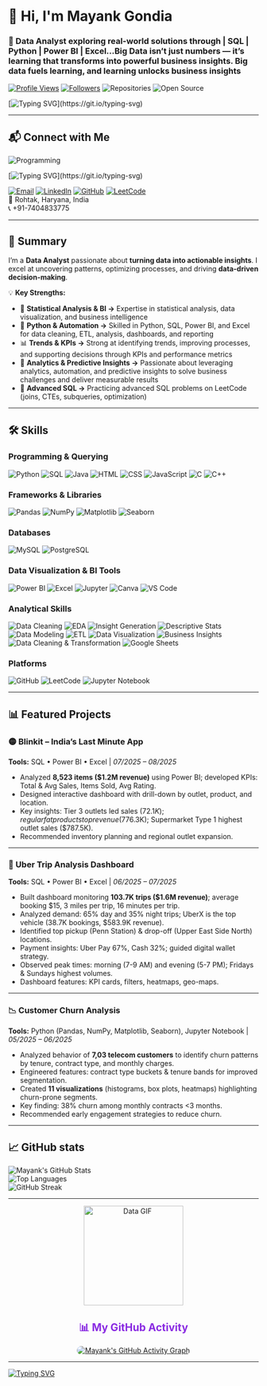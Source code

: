# 👋 Hi, I'm Mayank Gondia  

### 🧠 Data Analyst exploring real-world solutions through | SQL | Python | Power BI | Excel...Big Data isn’t just numbers — it’s learning that transforms into powerful business insights. Big data fuels learning, and learning unlocks business insights 

[![Profile Views](https://komarev.com/ghpvc/?username=mayankgondia1027&color=blueviolet)](https://github.com/mayankgondia1027)
[![Followers](https://img.shields.io/github/followers/mayankgondia1027?label=Followers&style=social)](https://github.com/mayankgondia1027?tab=followers)
![Repositories](https://img.shields.io/badge/Repositories-23-F29111?style=for-the-badge&labelColor=D83B01)
![Open Source](https://img.shields.io/badge/Open_Source-Contributor-008080?style=for-the-badge)


<!-- Typing Animation -->
[![Typing SVG](https://readme-typing-svg.herokuapp.com?color=0DAD8D&lines=👋+Hi+everyone!;I'm+passionate+data+enthusiast.;Actively+developing+skills+in+Data+Analysis+and+Business+Intelligence.;Working+with+SQL,+Excel,+Power+BI,+and+real-world+datasets.)](https://git.io/typing-svg)


---

## 📬 Connect with Me

![Programming](https://images.unsplash.com/photo-1518770660439-4636190af475?ixlib=rb-4.0.3&auto=format&fit=crop&w=800&q=80)

[![Typing SVG](https://readme-typing-svg.herokuapp.com?color=0DAD8D&lines=Let’s+connect+and+collaborate+on+meaningful+projects!;Reach+me+via+X,+LinkedIn,+GitHub,+Email+or+my+Website+🌐;Click+the+buttons+below+to+connect+with+me+directly!)](https://git.io/typing-svg)


[![Email](https://img.shields.io/badge/Email-D14836?style=for-the-badge&logo=gmail&logoColor=white)](mailto:mayankgondia18@gmail.com)  [![LinkedIn](https://img.shields.io/badge/LinkedIn-0072C6?style=for-the-badge&logo=linkedin&logoColor=white)](https://www.linkedin.com/in/mayank-gondia1027)  [![GitHub](https://img.shields.io/badge/GitHub-181717?style=for-the-badge&logo=github&logoColor=white)](https://github.com/mayankgondia1027)  [![LeetCode](https://img.shields.io/badge/LeetCode-F89F1B?style=for-the-badge&logo=leetcode&logoColor=white)](https://leetcode.com/u/mayankgondia/)  
📍 Rohtak, Haryana, India  
📞 +91-7404833775  

---

## 📝 Summary    

I’m a **Data Analyst** passionate about **turning data into actionable insights**. I excel at uncovering patterns, optimizing processes, and driving **data-driven decision-making**.  

💡 **Key Strengths:**  

- 🧮 **Statistical Analysis & BI ->** Expertise in statistical analysis, data visualization, and business intelligence  
- 🐍 **Python & Automation ->** Skilled in Python, SQL, Power BI, and Excel for data cleaning, ETL, analysis, dashboards, and reporting  
- 📊 **Trends & KPIs ->** Strong at identifying trends, improving processes, and supporting decisions through KPIs and performance metrics  
- 🤖 **Analytics & Predictive Insights ->** Passionate about leveraging analytics, automation, and predictive insights to solve business challenges and deliver measurable results  
- 💾 **Advanced SQL ->** Practicing advanced SQL problems on LeetCode (joins, CTEs, subqueries, optimization)  

---

## 🛠️ Skills  

### **Programming & Querying**  
![Python](https://img.shields.io/badge/-Python-3776AB?style=for-the-badge&logo=python&logoColor=white) 
![SQL](https://img.shields.io/badge/-SQL-4479A1?style=for-the-badge&logo=sql&logoColor=white) 
![Java](https://img.shields.io/badge/-Java-007396?style=for-the-badge&logo=java&logoColor=white) 
![HTML](https://img.shields.io/badge/-HTML-E34F26?style=for-the-badge&logo=html5&logoColor=white) 
![CSS](https://img.shields.io/badge/-CSS-1572B6?style=for-the-badge&logo=css3&logoColor=white) 
![JavaScript](https://img.shields.io/badge/-JavaScript-F7DF1E?style=for-the-badge&logo=javascript&logoColor=black) 
![C](https://img.shields.io/badge/-C-00599C?style=for-the-badge&logo=c&logoColor=white)
![C++](https://img.shields.io/badge/-C++-00599C?style=for-the-badge&logo=c%2B%2B&logoColor=white) 

### **Frameworks & Libraries**  
![Pandas](https://img.shields.io/badge/-Pandas-150458?style=for-the-badge&logo=pandas&logoColor=white) 
![NumPy](https://img.shields.io/badge/-NumPy-013243?style=for-the-badge&logo=numpy&logoColor=white) 
![Matplotlib](https://img.shields.io/badge/-Matplotlib-11557C?style=for-the-badge&logo=matplotlib&logoColor=white) 
![Seaborn](https://img.shields.io/badge/-Seaborn-4C72B0?style=for-the-badge&logo=seaborn&logoColor=white)  

### **Databases**  
![MySQL](https://img.shields.io/badge/-MySQL-4479A1?style=for-the-badge&logo=mysql&logoColor=white) 
![PostgreSQL](https://img.shields.io/badge/-PostgreSQL-336791?style=for-the-badge&logo=postgresql&logoColor=white)

### **Data Visualization & BI Tools**  
![Power BI](https://img.shields.io/badge/-PowerBI-F2C811?style=for-the-badge&logo=powerbi&logoColor=black) 
![Excel](https://img.shields.io/badge/-Excel-217346?style=for-the-badge&logo=microsoft-excel&logoColor=white) 
![Jupyter](https://img.shields.io/badge/-Jupyter-F37626?style=for-the-badge&logo=jupyter&logoColor=white) 
![Canva](https://img.shields.io/badge/Canva-00C4CC?style=for-the-badge&logo=canva&logoColor=white)
![VS Code](https://img.shields.io/badge/-VS%20Code-007ACC?style=for-the-badge&logo=visual-studio-code&logoColor=white)

### **Analytical Skills**  
![Data Cleaning](https://img.shields.io/badge/-Data%20Cleaning-FF6F61?style=for-the-badge&logo=data:image/png;base64) 
![EDA](https://img.shields.io/badge/-EDA-6A5ACD?style=for-the-badge&logo=data:image/png;base64) 
![Insight Generation](https://img.shields.io/badge/-Insight%20Generation-20B2AA?style=for-the-badge&logo=data:image/png;base64) 
![Descriptive Stats](https://img.shields.io/badge/-Descriptive%20Stats-FF8C00?style=for-the-badge&logo=data:image/png;base64) 
![Data Modeling](https://img.shields.io/badge/-Data%20Modeling-8A2BE2?style=for-the-badge&logo=data:image/png;base64) 
![ETL](https://img.shields.io/badge/-ETL-228B22?style=for-the-badge&logo=data:image/png;base64)
![Data Visualization](https://img.shields.io/badge/Data%20Visualization-8A2BE2?style=for-the-badge&logo=databricks&logoColor=white)
![Business Insights](https://img.shields.io/badge/Business%20Insights-2F4F4F?style=for-the-badge&logo=bar-chart&logoColor=white)
![Data Cleaning & Transformation](https://img.shields.io/badge/Data%20Cleaning%20%26%20Transformation-4682B4?style=for-the-badge&logo=powerbi&logoColor=white)
![Google Sheets](https://img.shields.io/badge/Google%20Sheets-34A853?style=for-the-badge&logo=googlesheets&logoColor=white)


### **Platforms**  
![GitHub](https://img.shields.io/badge/-GitHub-181717?style=for-the-badge&logo=github&logoColor=white) 
![LeetCode](https://img.shields.io/badge/-LeetCode-F89F1B?style=for-the-badge&logo=leetcode&logoColor=white) 
![Jupyter Notebook](https://img.shields.io/badge/-Jupyter%20Notebook-F37626?style=for-the-badge&logo=jupyter&logoColor=white) 


---

## 📊 Featured Projects  

### 🟡 Blinkit – India’s Last Minute App  
**Tools:** SQL • Power BI • Excel | *07/2025 – 08/2025*  
- Analyzed **8,523 items ($1.2M revenue)** using Power BI; developed KPIs: Total & Avg Sales, Items Sold, Avg Rating.  
- Designed interactive dashboard with drill-down by outlet, product, and location.  
- Key insights: Tier 3 outlets led sales ($72.1K); regular fat products top revenue ($776.3K); Supermarket Type 1 highest outlet sales ($787.5K).  
- Recommended inventory planning and regional outlet expansion.  

---

### 🚖 Uber Trip Analysis Dashboard  
**Tools:** SQL • Power BI • Excel | *06/2025 – 07/2025*  
- Built dashboard monitoring **103.7K trips ($1.6M revenue)**; average booking $15, 3 miles per trip, 16 minutes per trip.  
- Analyzed demand: 65% day and 35% night trips; UberX is the top vehicle (38.7K bookings, $583.9K revenue).  
- Identified top pickup (Penn Station) & drop-off (Upper East Side North) locations.  
- Payment insights: Uber Pay 67%, Cash 32%; guided digital wallet strategy.  
- Observed peak times: morning (7-9 AM) and evening (5-7 PM); Fridays & Sundays highest volumes.  
- Dashboard features: KPI cards, filters, heatmaps, geo-maps.  

---

### 📉 Customer Churn Analysis  
**Tools:** Python (Pandas, NumPy, Matplotlib, Seaborn), Jupyter Notebook | *05/2025 – 06/2025*  
- Analyzed behavior of **7,03 telecom customers** to identify churn patterns by tenure, contract type, and monthly charges.  
- Engineered features: contract type buckets & tenure bands for improved segmentation.  
- Created **11 visualizations** (histograms, box plots, heatmaps) highlighting churn-prone segments.  
- Key finding: 38% churn among monthly contracts <3 months.  
- Recommended early engagement strategies to reduce churn.  

---

## 📈 GitHub stats  

![Mayank's GitHub Stats](https://github-readme-stats.vercel.app/api?username=mayankgondia1027&show_icons=true&theme=midnight-purple)  
![Top Languages](https://github-readme-stats.vercel.app/api/top-langs/?username=mayankgondia1027&layout=compact&theme=midnight-purple)  
![GitHub Streak](https://github-readme-streak-stats.herokuapp.com/?user=mayankgondia1027&theme=dark&background=000000&currStreakLabel=FFFFFF&sideNums=FFFFFF&sideLabels=FFFFFF&dates=AAAAAA)  

---

<!--## 📊 Activity Graph -->
<!-- GIF Header -->
<div align="center">
  <img src="https://media.giphy.com/media/3orieXYaV2Z0XjvP3S/giphy.gif" width="200" alt="Data GIF"/>
  <h2 style="color:#8A2BE2;">📊 My GitHub Activity</h2>
</div>

<!-- Activity Graph with hover effect -->
<div align="center">
  <a href="https://github.com/mayankgondia1027">
    <img 
      src="https://github-readme-activity-graph.vercel.app/graph?username=mayankgondia1027&theme=nightowl&bg_color=000000&hide_border=true" 
      alt="Mayank's GitHub Activity Graph" 
      style="transition: transform 0.3s; border-radius: 15px;"
      onmouseover="this.style.transform='scale(1.05)'" 
      onmouseout="this.style.transform='scale(1)'"
    />
  </a>
</div>



---

[![Typing SVG](https://readme-typing-svg.herokuapp.com?color=8A2BE2&lines=Thanks+for+visiting!+😊;Let’s+connect+and+grow+in+the+Data+Analytics+world+🚀)](https://git.io/typing-svg)
